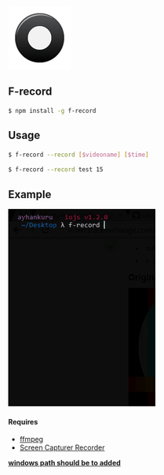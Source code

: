![F-record](./icon.png)

## F-record

```sh
$ npm install -g f-record
```


## Usage 

```sh
$ f-record --record [$videoname] [$time]
```


```sh
$ f-record --record test 15
```

## Example

![F-record](./example.gif)

#### Requires
  * [ffmpeg](http://ffmpeg.org/) 
  * [Screen Capturer Recorder](http://sourceforge.net/projects/screencapturer/files/) 
  

**[windows path should be to added ](http://www.computerhope.com/issues/ch000549.htm)**
